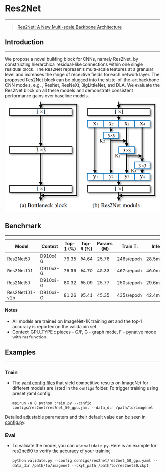 # Res2Net

***

> [Res2Net: A New Multi-scale Backbone Architecture](https://arxiv.org/pdf/1904.01169.pdf)

## Introduction

***
We propose a novel building block for CNNs, namely Res2Net, by constructing hierarchical residual-like connections
within one single residual block. The Res2Net represents multi-scale features at a granular level and increases the
range of receptive fields for each network layer. The proposed Res2Net block can be plugged into the state-of-the-art
backbone CNN models, e.g. , ResNet, ResNeXt, BigLittleNet, and DLA. We evaluate the Res2Net block on all these models
and demonstrate consistent performance gains over baseline models.
![](res2net.png)

## Benchmark

***

| Model          | Context  | Top-1 (%) | Top-5 (%) | Params (M) | Train T.   | Infer T.   | Download  | Config  | Log     |
| -------------- | -------- | --------- | --------- | ---------- | ---------- | ---------- | --------- | ------- | ------- |
| Res2Net50      | D910x8-G | 79.35     | 94.64     | 25.76      | 246s/epoch | 28.5ms/step | [model]() | [cfg]() | [log]() |
| Res2Net101     | D910x8-G | 79.56     | 94.70     | 45.33      | 467s/epoch | 46.0ms/step | [model]() | [cfg]() | [log]() |
| Res2Net50      | D910x8-G | 80.32     | 95.09     | 25.77      | 250s/epoch | 29.6ms/step | [model]() | [cfg]() | [log]() |
| Res2Net101-v1b | D910x8-G | 81.26     | 95.41     | 45.35      | 435s/epoch | 42.4ms/step | [model]() | [cfg]() | [log]() |

#### Notes

- All models are trained on ImageNet-1K training set and the top-1 accuracy is reported on the validatoin set.
- Context: GPU_TYPE x pieces - G/F, G - graph mode, F - pynative mode with ms function.  

## Examples

***

### Train

- The [yaml config files](../../configs) that yield competitive results on ImageNet for different models are listed in
  the `configs` folder. To trigger training using preset yaml config.

  ```shell
  mpirun -n 8 python train.py --config configs/res2net/res2net_50_gpu.yaml --data_dir /path/to/imagenet
  ```

Detailed adjustable parameters and their default value can be seen in [config.py](../../config.py).

### Eval

- To validate the model, you can use `validate.py`. Here is an example for res2net50 to verify the accuracy of your
  training.

  ```shell
  python validate.py --config configs/res2net/res2net_50_gpu.yaml --data_dir /path/to/imagenet --ckpt_path /path/to/res2net50.ckpt
  ```
